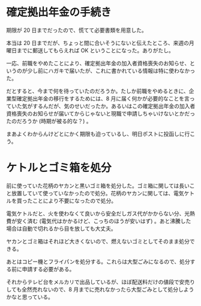 # 確定拠出年金の手続き
期限が 20 日までだったので、慌てて必要書類を用意した。

本当は 20 日までだが、ちょっと間に合いそうにないと伝えたところ、来週の月曜日までに郵送してもらえれば OK ということになった。ありがたし。

一応、前職をやめたことにより、確定拠出年金の加入者資格喪失のお知らせ、というのが少し前にハガキで届いたが、これに書かれている情報は特に使わなかった。

だとすると、今まで何を待っていたのだろうか。たしか前職をやめるときに、企業型確定拠出年金の移行をするためには、8 月に届く何かが必要的なことを言っていた気がするんだが、気のせいだったか。あるいはこの確定拠出年金の加入者資格喪失のお知らせが届いてからじゃないと現職で申請しちゃいけないとかだったのだろうか (時期が被る的な？) 。

まあよくわからんけどとにかく期限も迫っているし、明日ポストに投函しに行こう。

# ケトルとゴミ箱を処分
前に使っていた花柄のヤカンと黒いゴミ箱を処分した。ゴミ箱に関しては長いこと放置していて使っていなかったので処分。花柄のヤカンに関しては、電気ケトルを買ったことにより不要になったので処分。

電気ケトルだと、火を使わなくて良いから安全だしガス代がかからない分、光熱費が安く済む (電気代はかかるけど、こっちのほうが安いはず) 。あと沸騰した場合は自動で切れるから目を放しても大丈夫。

ヤカンとゴミ箱はそれほど大きくないので、燃えないゴミとしてそのまま処分できる。

あとはコピー機とフライパンを処分する。これらは大型ごみになるので、処分する前に申請する必要がある。

それからテレビ台をメルカリで出品しているが、ほぼ配送料だけの値段で安売りしても全然売れないので、8 月までに売れなかったら大型ごみとして処分しようかなと思っている。
